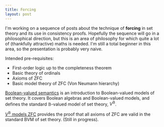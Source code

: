 ```yaml
---
title: Forcing
layout: post
---
```


<script type="text/x-mathjax-config"> MathJax.Hub.Config({ tex2jax: { inlineMath: [['$','$'], ['\\(','\\)']], processEscapes: true } }); </script> <script src="https://cdnjs.cloudflare.com/ajax/libs/mathjax/2.7.0/MathJax.js?config=TeX-AMS-MML_HTMLorMML" type="text/javascript"></script>

I'm working on a sequence of posts about the technique of **forcing** in set theory and its use in consistency proofs. Hopefully the sequence will go in a philosophical direction, but this is an area of philosophy for which quite a lot of (thankfully attractive) maths is needed. I'm still a total beginner in this area, so the presentation is probably very naive.

Intended pre-requisites:
- First-order logic up to the completeness theorem
- Basic theory of ordinals
- Axioms of ZFC
- Basic model theory of ZFC (Von Neumann hierarchy)

[Boolean-valued semantics](https://hilbert-spaess.github.io/2020/05/16/Boolean-valued-semantics.html) is an introduction to Boolean-valued models of set theory. It covers Boolean algebras and Boolean-valued models, and defines the standard $\mathbb{B}$-valued model of set theory, $V^{\mathbb{B}}$.

[$V^{\mathbb{B}}$ models ZFC](https://hilbert-spaess.github.io/2020/05/22/$V-B$-models-ZFC.html) provides the proof that all axioms of ZFC are valid in the standard BVM of set theory. (Still in progress).